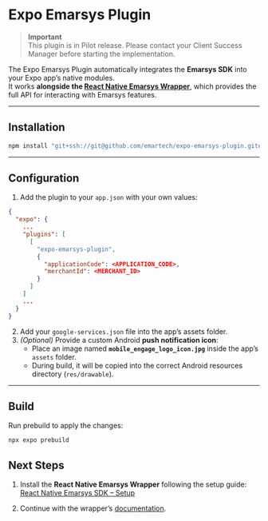 # Expo Emarsys Plugin

> **Important**  
> This plugin is in Pilot release. Please contact your Client Success Manager before starting the implementation.

The Expo Emarsys Plugin automatically integrates the **Emarsys SDK** into your Expo app’s native modules.  
It works **alongside the [React Native Emarsys Wrapper](https://github.com/emartech/react-native-emarsys-sdk/wiki)**, which provides the full API for interacting with Emarsys features.

---

## Installation

```bash
npm install "git+ssh://git@github.com/emartech/expo-emarsys-plugin.git#<version>" --save
```

---

## Configuration

1. Add the plugin to your `app.json` with your own values:

```json
{
  "expo": {
    ...
    "plugins": [
      [
        "expo-emarsys-plugin",
        {
          "applicationCode": <APPLICATION_CODE>,
          "merchantId": <MERCHANT_ID>
        }
      ]
    ]
    ...
  }
}
```

2. Add your `google-services.json` file into the app’s assets folder.
3. *(Optional)* Provide a custom Android **push notification icon**:  
   - Place an image named **`mobile_engage_logo_icon.jpg`** inside the app’s `assets` folder.  
   - During build, it will be copied into the correct Android resources directory (`res/drawable`).  

---

## Build

Run prebuild to apply the changes:

```bash
npx expo prebuild
```

## Next Steps

1. Install the **React Native Emarsys Wrapper** following the setup guide: [React Native Emarsys SDK – Setup](https://github.com/emartech/react-native-emarsys-sdk?tab=readme-ov-file#setup)

2. Continue with the wrapper’s [documentation](https://github.com/emartech/react-native-emarsys-sdk/wiki#2-set-contact).
